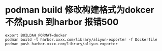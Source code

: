 # podman build 修改构建格式为dokcer 不然push 到harbor 报错500
```
export BUILDAH_FORMAT=docker
podman build -t harbor.xxxx.com/library/aliyun-exporter -f Dockerfile
podman push harbor.xxxx.com/library/aliyun-exporter
```
